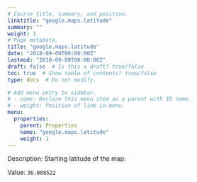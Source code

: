 ```yaml
---
# Course title, summary, and position.
linktitle: "google.maps.latitude"
summary: ""
weight: 1
# Page metadata.
title: "google.maps.latitude"
date: "2018-09-09T00:00:00Z"
lastmod: "2018-09-09T00:00:00Z"
draft: false  # Is this a draft? true/false
toc: true  # Show table of contents? true/false
type: docs  # Do not modify.

# Add menu entry to sidebar.
# - name: Declare this menu item as a parent with ID name.
# - weight: Position of link in menu.
menu:
  properties:
    parent: Properties
    name: "google.maps.latitude"
    weight: 1
---
```


Description: Starting latitude of the map:


Value: `36.008522`